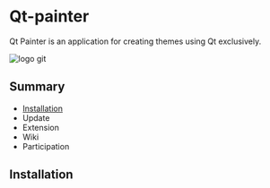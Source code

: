 # Qt-painter  
Qt Painter is an application for creating themes using Qt exclusively.

![logo git](https://github.com/Nat-SK/Qt-painter/blob/main/data/icons/icon%20Git.png)

## Summary  
* [Installation](https://github.com/Nat-SK/Qt-painter?tab=readme-ov-file#installation)
* Update  
* Extension  
* Wiki  
* Participation  

## Installation  
